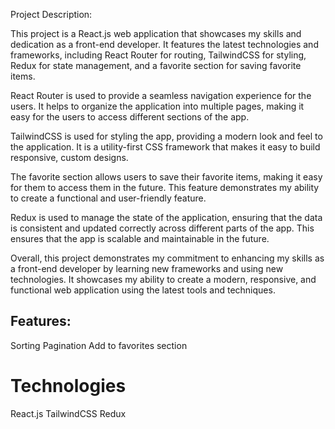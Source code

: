 Project Description:

This project is a React.js web application that showcases my skills and dedication as a front-end developer. It features the latest technologies and frameworks, including React Router for routing, TailwindCSS for styling, Redux for state management, and a favorite section for saving favorite items.

React Router is used to provide a seamless navigation experience for the users. It helps to organize the application into multiple pages, making it easy for the users to access different sections of the app.

TailwindCSS is used for styling the app, providing a modern look and feel to the application. It is a utility-first CSS framework that makes it easy to build responsive, custom designs.

The favorite section allows users to save their favorite items, making it easy for them to access them in the future. This feature demonstrates my ability to create a functional and user-friendly feature.

Redux is used to manage the state of the application, ensuring that the data is consistent and updated correctly across different parts of the app. This ensures that the app is scalable and maintainable in the future.

Overall, this project demonstrates my commitment to enhancing my skills as a front-end developer by learning new frameworks and using new technologies. It showcases my ability to create a modern, responsive, and functional web application using the latest tools and techniques.




## Features:
Sorting
Pagination
Add to favorites section

# Technologies
React.js
TailwindCSS
Redux

